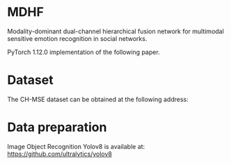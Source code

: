 # MDHF
Modality-dominant dual-channel hierarchical fusion network for multimodal sensitive emotion recognition in social networks.

PyTorch 1.12.0 implementation of the following paper.
# Dataset
The CH-MSE dataset can be obtained at the following address:

# Data preparation
Image Object Recognition Yolov8 is available at: https://github.com/ultralytics/yolov8

